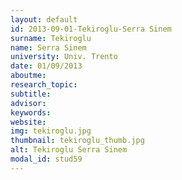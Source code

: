 ```yaml
---
layout: default 
id: 2013-09-01-Tekiroglu-Serra Sinem
surname: Tekiroglu
name: Serra Sinem
university: Univ. Trento
date: 01/09/2013
aboutme: 
research_topic: 
subtitle: 
advisor: 
keywords: 
website: 
img: tekiroglu.jpg
thumbnail: tekiroglu_thumb.jpg
alt: Tekiroglu Serra Sinem
modal_id: stud59
---
```

